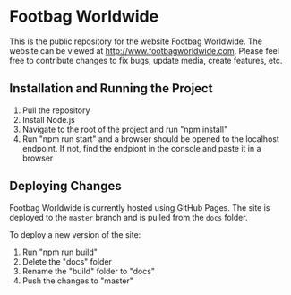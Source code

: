 # Footbag Worldwide

This is the public repository for the website Footbag Worldwide. The website can be viewed at http://www.footbagworldwide.com. Please feel free to contribute changes to fix bugs, update media, create features, etc.

## Installation and Running the Project

<ol>
  <li>Pull the repository</li>
  <li>Install Node.js</li>
  <li>Navigate to the root of the project and run "npm install"</li>
  <li>Run "npm run start" and a browser should be opened to the localhost endpoint. If not, find the endpiont in the console and paste it in a browser</li>
</ol>

## Deploying Changes

Footbag Worldwide is currently hosted using GitHub Pages. The site is deployed to the `master` branch and is pulled from the `docs` folder.

To deploy a new version of the site:

<ol>
  <li>Run "npm run build"</li>
  <li>Delete the "docs" folder</li>
  <li>Rename the "build" folder to "docs"</li>
  <li>Push the changes to "master"</li>
</ol>
